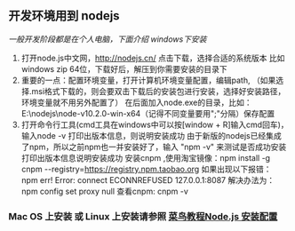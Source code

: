 ## 开发环境用到 nodejs 
_一般开发阶段都是在个人电脑，下面介绍 windows下安装_
1. 打开node.js中文网，http://nodejs.cn/ 点击下载，选择合适的系统版本
比如windows zip 64位，下载好后，解压到你需要安装的目录下 
2. 重要的一点：配置环境变量，打开计算机环境变量配置，编辑path,
（如果选择.msi格式下载的，则会要双击下载后的安装包进行安装，选择好安装路径，环境变量就不用另外配置了）
在后面加入node.exe的目录，比如：E:\nodejs\node-v10.2.0-win-x64（记得不同变量要用";"分隔）保存配置
3. 打开命令行工具(cmd工具在windows中可以按[window + R]输入cmd回车)，
输入node -v 打印出版本信息，则说明安装成功
由于新版的nodejs已经集成了npm，所以之前npm也一并安装好了，输入 "npm -v" 来测试是否成功安装
打印出版本信息说明安装成功
安装cnpm ,使用淘宝镜像：npm install -g cnpm --registry=https://registry.npm.taobao.org
如果出现以下报错：
npm err! Error: connect ECONNREFUSED 127.0.0.1:8087 
解决办法为：npm config set proxy null
查看cnpm: cnpm -v 

### Mac OS 上安装 或 Linux 上安装请参照 [菜鸟教程Node.js 安装配置](https://www.runoob.com/nodejs/nodejs-install-setup.html)